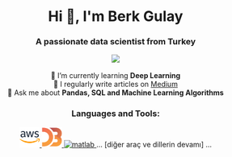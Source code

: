 <h1 align="center">Hi 👋, I'm Berk Gulay</h1>
<h3 align="center">A passionate data scientist from Turkey</h3>

<p align="center">
  <img src="https://github.com/cs-berk/cs-berk/assets/51923612/6e875947-007d-4068-aaab-d0f70a175331" width="300">
</p>

<p align="center">
  🌱 I’m currently learning <strong>Deep Learning</strong><br>
  📝 I regularly write articles on <a href="https://medium.com/@berkgulay" target="_blank">Medium</a><br>
  💬 Ask me about <strong>Pandas, SQL and Machine Learning Algorithms</strong>
</p>

<div align="center">
  <h3>Languages and Tools:</h3>
  <a href="https://aws.amazon.com" target="_blank" rel="noreferrer"> <img src="https://raw.githubusercontent.com/devicons/devicon/master/icons/amazonwebservices/amazonwebservices-original-wordmark.svg" alt="aws" width="40" height="40"/> </a> 
  <a href="https://d3js.org/" target="_blank" rel="noreferrer"> <img src="https://raw.githubusercontent.com/devicons/devicon/master/icons/d3js/d3js-original.svg" alt="d3js" width="40" height="40"/> </a> 
  <a href="https://www.mathworks.com/" target="_blank" rel="noreferrer"> <img src="https://upload.wikimedia.org/wikipedia/commons/2/21/Matlab_Logo.png" alt="matlab" width="40" height="40"/> </a> 
  ... [diğer araç ve dillerin devamı] ...
</div>
